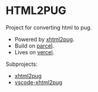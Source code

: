# HTML2PUG

Project for converting html to pug.
* Powered by [xhtml2pug](https://github.com/dimensi/xhtml2pug).
* Build on [parcel](https://parceljs.org/). 
* Lives on [vercel](https://vercel.com/).

Subprojects:

* [xhtml2pug](https://github.com/dimensi/xhtml2pug)
* [vscode-xhtml2pug](https://github.com/dimensi/vscode-xhtml2pug)

